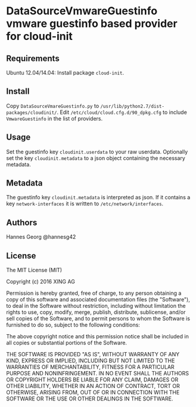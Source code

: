 DataSourceVmwareGuestinfo  vmware guestinfo based provider for cloud-init
====================

Requirements
------------------

Ubuntu 12.04/14.04: Install package `cloud-init`.


Install
---------------

Copy `DataSourceVmareGuestinfo.py` to `/usr/lib/python2.7/dist-packages/cloudinit/`.
Edit `/etc/cloud/cloud.cfg.d/90_dpkg.cfg` to include `VmwareGuestinfo` in the list of providers.

Usage
----------------

Set the guestinfo key `cloudinit.userdata` to your raw userdata. Optionally set the key `cloudinit.metadata` to a json object containing the necessary metadata.

Metadata
---------------

The guestinfo key `cloudinit.metadata` is interpreted as json. If it contains a key `network-interfaces` it is written to `/etc/network/interfaces`.


Authors
------------------

Hannes Georg @hannesg42

License
-----------------

The MIT License (MIT)

Copyright (c) 2016 XING AG

Permission is hereby granted, free of charge, to any person obtaining a copy
of this software and associated documentation files (the "Software"), to deal
in the Software without restriction, including without limitation the rights
to use, copy, modify, merge, publish, distribute, sublicense, and/or sell
copies of the Software, and to permit persons to whom the Software is
furnished to do so, subject to the following conditions:

The above copyright notice and this permission notice shall be included in
all copies or substantial portions of the Software.

THE SOFTWARE IS PROVIDED "AS IS", WITHOUT WARRANTY OF ANY KIND, EXPRESS OR
IMPLIED, INCLUDING BUT NOT LIMITED TO THE WARRANTIES OF MERCHANTABILITY,
FITNESS FOR A PARTICULAR PURPOSE AND NONINFRINGEMENT. IN NO EVENT SHALL THE
AUTHORS OR COPYRIGHT HOLDERS BE LIABLE FOR ANY CLAIM, DAMAGES OR OTHER
LIABILITY, WHETHER IN AN ACTION OF CONTRACT, TORT OR OTHERWISE, ARISING FROM,
OUT OF OR IN CONNECTION WITH THE SOFTWARE OR THE USE OR OTHER DEALINGS IN
THE SOFTWARE.
